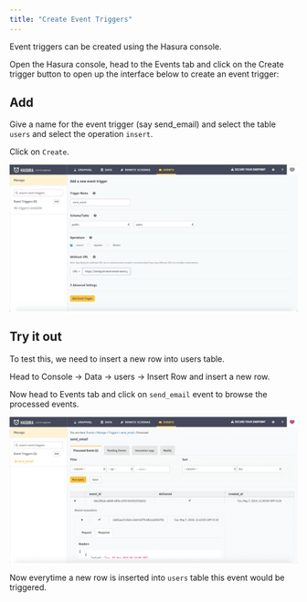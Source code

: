 ```yaml
---
title: "Create Event Triggers"
---
```


Event triggers can be created using the Hasura console.

Open the Hasura console, head to the Events tab and click on the Create trigger button to open up the interface below to create an event trigger:

## Add

Give a name for the event trigger (say send_email) and select the table `users` and select the operation `insert`.

Click on `Create`.

![Create event trigger](./add-event-trigger.png)

## Try it out

To test this, we need to insert a new row into users table.

Head to Console -> Data -> users -> Insert Row and insert a new row.

Now head to Events tab and click on `send_email` event to browse the processed events.

![Test event trigger](./test-event-trigger.png)

Now everytime a new row is inserted into `users` table this event would be triggered.

